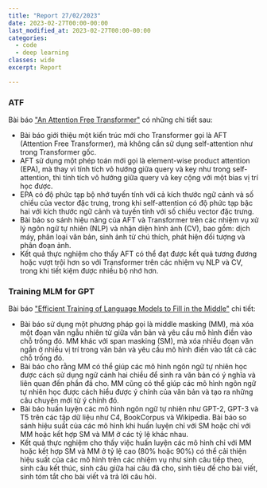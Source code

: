 ```yaml
---
title: "Report 27/02/2023"
date: 2023-02-27T00:00-00:00
last_modified_at: 2023-02-27T00:00-00:00
categories:
  - code
  - deep learning
classes: wide
excerpt: Report

---
```

### ATF
Bài báo ["An Attention Free Transformer"](https://arxiv.org/abs/2105.14103) có những chi tiết sau:

- Bài báo giới thiệu một kiến trúc mới cho Transformer gọi là AFT (Attention Free Transformer), mà không cần sử dụng self-attention như trong Transformer gốc.
- AFT sử dụng một phép toán mới gọi là element-wise product attention (EPA), mà thay vì tính tích vô hướng giữa query và key như trong self-attention, thì tính tích vô hướng giữa query và key cộng với một bias vị trí học được.
- EPA có độ phức tạp bộ nhớ tuyến tính với cả kích thước ngữ cảnh và số chiều của vector đặc trưng, trong khi self-attention có độ phức tạp bậc hai với kích thước ngữ cảnh và tuyến tính với số chiều vector đặc trưng.
- Bài báo so sánh hiệu năng của AFT và Transformer trên các nhiệm vụ xử lý ngôn ngữ tự nhiên (NLP) và nhận diện hình ảnh (CV), bao gồm: dịch máy, phân loại văn bản, sinh ảnh từ chú thích, phát hiện đối tượng và phân đoạn ảnh.
- Kết quả thực nghiệm cho thấy AFT có thể đạt được kết quả tương đương hoặc vượt trội hơn so với Transformer trên các nhiệm vụ NLP và CV, trong khi tiết kiệm được nhiều bộ nhớ hơn.

### Training MLM for GPT
Bài báo ["Efficient Training of Language Models to Fill in the Middle"](https://arxiv.org/abs/2207.14255) chi tiết:
- Bài báo sử dụng một phương pháp gọi là middle masking (MM), mà xóa một đoạn văn ngẫu nhiên từ giữa văn bản và yêu cầu mô hình điền vào chỗ trống đó. MM khác với span masking (SM), mà xóa nhiều đoạn văn ngắn ở nhiều vị trí trong văn bản và yêu cầu mô hình điền vào tất cả các chỗ trống đó.
- Bài báo cho rằng MM có thể giúp các mô hình ngôn ngữ tự nhiên học được cách sử dụng ngữ cảnh hai chiều để sinh ra văn bản có ý nghĩa và liên quan đến phần đã cho. MM cũng có thể giúp các mô hình ngôn ngữ tự nhiên học được cách hiểu được ý chính của văn bản và tạo ra những câu chuyện mới từ ý chính đó.
- Bài báo huấn luyện các mô hình ngôn ngữ tự nhiên như GPT-2, GPT-3 và T5 trên các tập dữ liệu như C4, BookCorpus và Wikipedia. Bài báo so sánh hiệu suất của các mô hình khi huấn luyện chỉ với SM hoặc chỉ với MM hoặc kết hợp SM và MM ở các tỷ lệ khác nhau.
- Kết quả thực nghiệm cho thấy việc huấn luyện các mô hình chỉ với MM hoặc kết hợp SM và MM ở tỷ lệ cao (80% hoặc 90%) có thể cải thiện hiệu suất của các mô hình trên các nhiệm vụ như sinh câu tiếp theo, sinh câu kết thúc, sinh câu giữa hai câu đã cho, sinh tiêu đề cho bài viết, sinh tóm tắt cho bài viết và trả lời câu hỏi.
